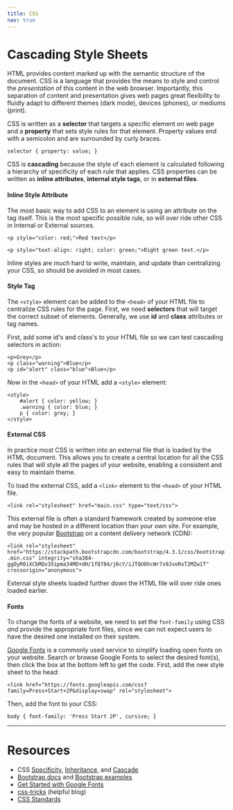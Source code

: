 ```yaml
---
title: CSS
nav: true
---
```


# Cascading Style Sheets

HTML provides content marked up with the semantic structure of the document. 
CSS is a language that provides the means to style and control the *presentation* of this content in the web browser.
Importantly, this separation of content and presentation gives web pages great flexibility to fluidly adapt to different themes (dark mode), devices (phones), or mediums (print).

CSS is written as a **selector** that targets a specific element on web page and a **property** that sets style rules for that element.
Property values end with a semicolon and are surrounded by curly braces.

`selector { property: value; }`

CSS is **cascading** because the style of each element is calculated following a hierarchy of specificity of each rule that applies.
CSS properties can be written as **inline attributes**, **internal style tags**, or in **external files**.

#### Inline Style Attribute

The most basic way to add CSS to an element is using an attribute on the tag itself.
This is the most specific possible rule, so will over ride other CSS in Internal or External sources.

`<p style="color: red;">Red text</p>`

`<p style="text-align: right; color: green;">Right green text.</p>`

Inline styles are *much* hard to write, maintain, and update than centralizing your CSS, so should be avoided in most cases.

#### Style Tag

The `<style>` element can be added to the `<head>` of your HTML file to centralize CSS rules for the page.
First, we need **selectors** that will target the correct subset of elements.
Generally, we use **id** and **class** attributes or tag names.

First, add some id's and class's to your HTML file so we can test cascading selectors in action:

```
<p>Grey</p>
<p class="warning">Blue</p>
<p id="alert" class="blue">Blue</p>
```

Now in the `<head>` of your HTML add a `<style>` element:

```
<style>
    #alert { color: yellow; }
    .warning { color: blue; }
    p { color: grey; }
</style>
```

#### External CSS 

In practice most CSS is written into an external file that is loaded by the HTML document.
This allows you to create a central location for all the CSS rules that will style all the pages of your website, enabling a consistent and easy to maintain theme.

To load the external CSS, add a `<link>` element to the `<head>` of your HTML file.

`<link rel="stylesheet" href="main.css" type="text/css">`

This external file is often a standard framework created by someone else and may be hosted in a different location than your own site.
For example, the very popular [Bootstrap](https://getbootstrap.com/) on a content delivery network (CDN):

`<link rel="stylesheet" href="https://stackpath.bootstrapcdn.com/bootstrap/4.3.1/css/bootstrap.min.css" integrity="sha384-ggOyR0iXCbMQv3Xipma34MD+dH/1fQ784/j6cY/iJTQUOhcWr7x9JvoRxT2MZw1T" crossorigin="anonymous">`

External style sheets loaded further down the HTML file will over ride ones loaded earlier.

#### Fonts 

To change the fonts of a website, we need to set the `font-family` using CSS *and* provide the appropriate font files, since we can not expect users to have the desired one installed on their system.

[Google Fonts](https://fonts.google.com/) is a commonly used service to simplify loading open fonts on your website.
Search or browse Google Fonts to select the desired font(s), then click the box at the bottom left to get the code.
First, add the new style sheet to the head:

`<link href="https://fonts.googleapis.com/css?family=Press+Start+2P&display=swap" rel="stylesheet">`

Then, add the font to your CSS:

`body { font-family: 'Press Start 2P', cursive; }`

-------------

# Resources 

- CSS [Specificity](https://developer.mozilla.org/en-US/docs/Web/CSS/Specificity), [Inheritance](https://developer.mozilla.org/en-US/docs/Web/CSS/Inheritance), and [Cascade](https://developer.mozilla.org/en-US/docs/Web/CSS/Cascade)
- [Bootstrap docs](https://getbootstrap.com/docs/) and [Bootstrap examples](https://getbootstrap.com/docs/4.3/examples/)
- [Get Started with Google Fonts](https://developers.google.com/fonts/docs/getting_started)
- [css-tricks](https://css-tricks.com/) (helpful blog)
- [CSS Standards](https://www.w3.org/Style/CSS/)
